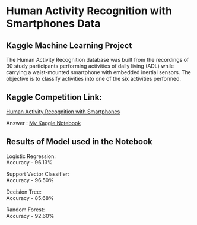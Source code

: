 # Human Activity Recognition with Smartphones Data
## Kaggle Machine Learning Project

The Human Activity Recognition database was built from the recordings of 30 study participants performing activities of daily living (ADL) while carrying a waist-mounted smartphone with embedded inertial sensors. The objective is to classify activities into one of the six activities performed. 


## Kaggle Competition Link:

[Human Activity Recognition with Smartphones]

Answer : [My Kaggle Notebook]

## Results of Model used in the Notebook
         
Logistic Regression:   
Accuracy - 96.13% 

Support Vector Classifier:   
Accuracy - 96.50% 

Decision Tree:  
Accuracy - 85.68%  

Random Forest:  
Accuracy - 92.60% 
 
 
 
[My Kaggle Notebook]:https://www.kaggle.com/code/debjyotipaul/human-activity-recognition
[Human Activity Recognition with Smartphones]:https://www.kaggle.com/uciml/human-activity-recognition-with-smartphones
